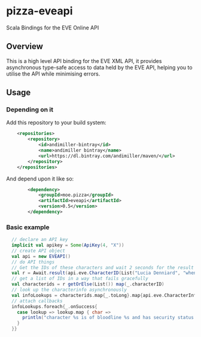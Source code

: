 # pizza-eveapi

Scala Bindings for the EVE Online API

## Overview

This is a high level API binding for the EVE XML API, it provides asynchronous type-safe access to data held by the EVE API, helping you to utilise the API while minimising errors.

## Usage

### Depending on it

Add this repository to your build system:

```xml
    <repositories>
        <repository>
            <id>andimiller-bintray</id>
            <name>andimiller bintray</name>
            <url>https://dl.bintray.com/andimiller/maven/</url>
        </repository>
    </repositories>
```


And depend upon it like so:

```xml
        <dependency>
            <groupId>moe.pizza</groupId>
            <artifactId>eveapi</artifactId>
            <version>0.5</version>
        </dependency>
```

### Basic example

```scala
  // declare an API key
  implicit val apikey = Some(ApiKey(4, "X"))
  // create API object
  val api = new EVEAPI()
  // do API things
  // Get the IDs of these characters and wait 2 seconds for the result
  val r = Await.result(api.eve.CharacterID(List("Lucia Denniard", "wheniaminspace", "capqu")), 2 seconds)
  // get a list of IDs in a way that fails gracefully
  val characterids = r getOrElse(List()) map(_.characterID)
  // look up the characterinfo asynchronously
  val infoLookups = characterids.map{_.toLong}.map{api.eve.CharacterInfo}
  // attach callbacks
  infoLookups.foreach{_.onSuccess{
    case lookup => lookup.map { char =>
      println("character %s is of bloodline %s and has security status %f".format(char.characterName, char.bloodline, char.securityStatus))
    }
  }}
```
